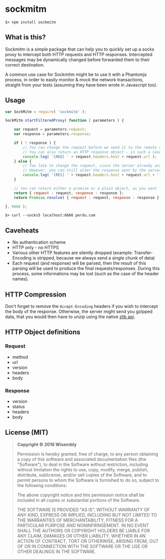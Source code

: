 # sockmitm

```
$> npm install sockmitm
```

## What is this?

Sockmitm is a simple package that can help you to quickly set up a socks proxy to intercept both HTTP requests and HTTP responses. Intercepted messages may be dynamically changed before forwarded them to their correct destination.

A common use case for Sockmitm might be to use it with a Phantomjs process, in order to easily monitor & mock the network transactions, straight from your tests (assuming they have been wrote in Javascript too).

## Usage

```js
var SockMitm = require( 'sockmitm' );

SockMitm.startFilteredProxy( function ( parameters ) {

    var request = parameters.request;
    var response = parameters.response;

    if ( ! response ) {
        // You can change the request before we send it to the remote server
        // You can also return an HTTP response object - in such a case, the request isn't forwarded at all, and your response becomes the "server response"
        console.log( '[REQ] ' + request.headers.host + request.url );
    } else {
        // Too late to change the request, since the server already answered us!
        // However, you can still alter the response sent by the server
        console.log( '[RES] ' + request.headers.host + request.url + ' (' + response.status.code + ' ' + response.status.message + ')' );
    }

    // You can return either a promise or a plain object, as you want
    return { request : request, response : response };
    return Promise.resolve( { request : request, response : response } );

}, 6666 );
```

```
$> curl --socks5 localhost:6666 perdu.com
```

## Caveheats

  - No authentication scheme
  - HTTP only - no HTTPS
  - Various other HTTP features are silently dropped (example: Transfer-Encoding is stripped, because we always send a single chunk of data)
  - Each request (and response) will be parsed, then the result of this parsing will be used to produce the final requests/responses. During this process, some informations may be lost (such as the case of the header names).

## HTTP Compression

Don't forget to remove the `Accept-Encoding` headers if you wish to intercept the body of the response. Otherwise, the server might send you gzipped data, that you would then have to unzip using the native [zlib api](https://nodejs.org/api/zlib.html).

## HTTP Object definitions

### Request

  - method
  - url
  - version
  - headers
  - body

### Response

  - version
  - status
  - headers
  - body

## License (MIT)

> **Copyright © 2016 Wisembly**
>
> Permission is hereby granted, free of charge, to any person obtaining a copy of this software and associated documentation files (the "Software"), to deal in the Software without restriction, including without limitation the rights to use, copy, modify, merge, publish, distribute, sublicense, and/or sell copies of the Software, and to permit persons to whom the Software is furnished to do so, subject to the following conditions:
>
> The above copyright notice and this permission notice shall be included in all copies or substantial portions of the Software.
>
> THE SOFTWARE IS PROVIDED "AS IS", WITHOUT WARRANTY OF ANY KIND, EXPRESS OR IMPLIED, INCLUDING BUT NOT LIMITED TO THE WARRANTIES OF MERCHANTABILITY, FITNESS FOR A PARTICULAR PURPOSE AND NONINFRINGEMENT. IN NO EVENT SHALL THE AUTHORS OR COPYRIGHT HOLDERS BE LIABLE FOR ANY CLAIM, DAMAGES OR OTHER LIABILITY, WHETHER IN AN ACTION OF CONTRACT, TORT OR OTHERWISE, ARISING FROM, OUT OF OR IN CONNECTION WITH THE SOFTWARE OR THE USE OR OTHER DEALINGS IN THE SOFTWARE.
